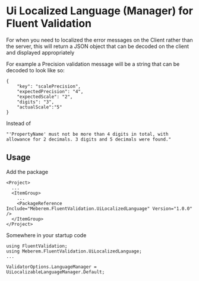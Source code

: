 # Ui Localized Language (Manager) for Fluent Validation

For when you need to localized the error messages on the Client rather than the server, this will return a JSON object that can be decoded on the client and displayed appropriately

For example a Precision validation message will be a string that can be decoded to look like so:

```
{
	"key": "scalePrecision",
	"expectedPrecision": "4",
	"expectedScale": "2",
	"digits": "3",
	"actualScale":"5"
}
```

Instead of
```
"'PropertyName' must not be more than 4 digits in total, with allowance for 2 decimals. 3 digits and 5 decimals were found."
```

## Usage

Add the package
```
<Project>
  ...
  <ItemGroup>
    ...
	<PackageReference Include="Meberem.FluentValidation.UiLocalizedLanguage" Version="1.0.0" />
  </ItemGroup>
</Project>
```

Somewhere in your startup code

```
using FluentValidation;
using Meberem.FluentValidation.UiLocalizedLanguage;
...

ValidatorOptions.LanguageManager = UiLocalizableLanguageManager.Default;
```
